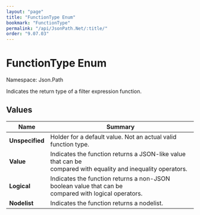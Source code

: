 ```yaml
---
layout: "page"
title: "FunctionType Enum"
bookmark: "FunctionType"
permalink: "/api/JsonPath.Net/:title/"
order: "9.07.03"
---
```

# FunctionType Enum

Namespace: Json.Path

Indicates the return type of a filter expression function.

## Values

| Name | Summary |
|---|---|
| **Unspecified** | Holder for a default value.  Not an actual valid function type. |
| **Value** | Indicates the function returns a JSON-like value that can be<br>compared with equality and inequality operators. |
| **Logical** | Indicates the function returns a non-JSON boolean value that can be<br>compared with logical operators. |
| **Nodelist** | Indicates the function returns a nodelist. |

